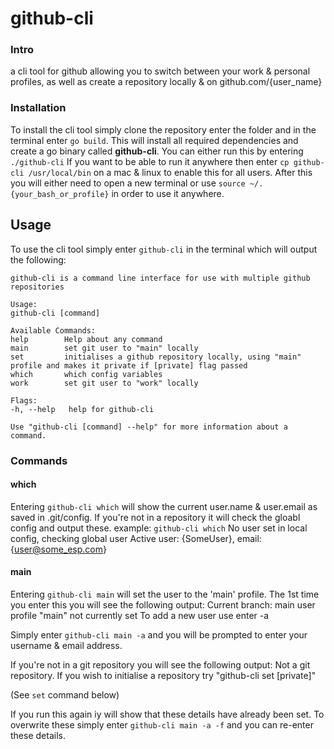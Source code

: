 # github-cli

### Intro
a cli tool for github allowing you to switch between your work & personal profiles, as well as create a repository locally & on github.com/{user_name}

### Installation
To install the cli tool simply clone the repository enter the folder and in the terminal enter `go build`.
This will install all required dependencies and create a go binary called __github-cli__.
You can either run this by entering `./github-cli`
If you want to be able to run it anywhere then enter `cp github-cli /usr/local/bin` on a mac & linux to enable this for all users. After this you will either need to open a new terminal or use `source ~/.{your_bash_or_profile}` in order to use it anywhere.

## Usage
To use the cli tool simply enter `github-cli` in the terminal which will output the following:

    github-cli is a command line interface for use with multiple github repositories

    Usage:
    github-cli [command]

    Available Commands:
    help        Help about any command
    main        set git user to "main" locally
    set         initialises a github repository locally, using "main" profile and makes it private if [private] flag passed
    which       which config variables
    work        set git user to "work" locally

    Flags:
    -h, --help   help for github-cli

    Use "github-cli [command] --help" for more information about a command.
    
### Commands
#### which
Entering `github-cli which` will show the current user.name & user.email as saved in .git/config. If you're not in a repository it will check the gloabl config and output these.
example:
    `github-cli which`
    No user set in local config, checking global user
    Active user: {SomeUser}, email: {user@some_esp.com}

#### main
Entering `github-cli main` will set the user to the 'main' profile. The 1st time you enter this you will see the following output:
    Current branch: main
    user profile "main" not currently set
    To add a new user use enter -a

Simply enter `github-cli main -a` and you will be prompted to enter your username & email address.

If you're not in a git repository you will see the following output:
    Not a git repository. If you wish to initialise a repository try "github-cli set [private]"

(See `set` command below)

If you run this again iy will show that these details have already been set. To overwrite these simply enter `github-cli main -a -f` and you can re-enter these details.

